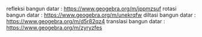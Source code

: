 refleksi bangun datar : https://www.geogebra.org/m/jppmzsuf
rotasi bangun datar : https://www.geogebra.org/m/unekrqfw
diltasi bangun datar : https://www.geogebra.org/m/d5r82qz4
translasi bangun datar : https://www.geogebra.org/m/zyryzfes
